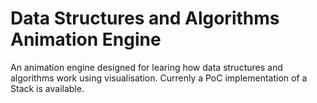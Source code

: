 # Data Structures and Algorithms Animation Engine
An animation engine designed for learing how data structures and algorithms work using visualisation.
Currenly a PoC implementation of a Stack is available.
